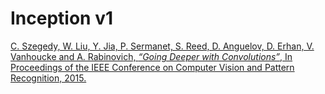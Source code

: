 # Inception v1

[C. Szegedy,
W. Liu, Y. Jia, P. Sermanet, S. Reed, D. Anguelov, D. Erhan, V. Vanhoucke and A. Rabinovich, *“Going Deeper with Convolutions”*, In Proceedings of the IEEE Conference on Computer Vision and Pattern Recognition, 2015.](https://arxiv.org/abs/1409.4842)